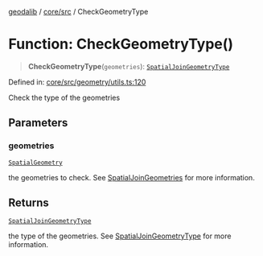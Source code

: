 [geodalib](../../../modules.md) / [core/src](../index.md) / CheckGeometryType

# Function: CheckGeometryType()

> **CheckGeometryType**(`geometries`): [`SpatialJoinGeometryType`](../enumerations/SpatialJoinGeometryType.md)

Defined in: [core/src/geometry/utils.ts:120](https://github.com/GeoDaCenter/geoda-lib/blob/dd0b55e88e7fa62fd12212664ac5233e391d8b71/js/packages/core/src/geometry/utils.ts#L120)

Check the type of the geometries

## Parameters

### geometries

[`SpatialGeometry`](../type-aliases/SpatialGeometry.md)

the geometries to check. See [SpatialJoinGeometries](../type-aliases/SpatialJoinGeometries.md) for more information.

## Returns

[`SpatialJoinGeometryType`](../enumerations/SpatialJoinGeometryType.md)

the type of the geometries. See [SpatialJoinGeometryType](../enumerations/SpatialJoinGeometryType.md) for more information.
